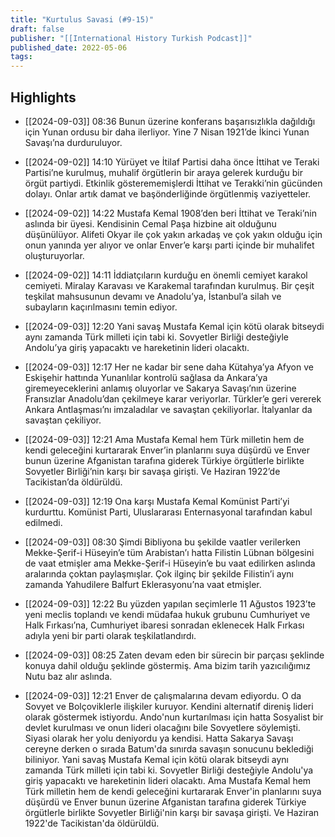 ```yaml
---
title: "Kurtulus Savasi (#9-15)"
draft: false
publisher: "[[International History Turkish Podcast]]"
published_date: 2022-05-06
tags:
---
```



## Highlights
* [[2024-09-03]] 08:36  Bunun üzerine konferans başarısızlıkla dağıldığı için Yunan ordusu bir daha ilerliyor. Yine 7 Nisan 1921’de İkinci Yunan Savaşı’na durduruluyor.

* [[2024-09-02]] 14:10  Yürüyet ve İtilaf Partisi daha önce İttihat ve Teraki Partisi’ne kurulmuş, muhalif örgütlerin bir araya gelerek kurduğu bir örgüt partiydi. Etkinlik gösterememişlerdi İttihat ve Terakki’nin gücünden dolayı. Onlar artık damat ve başönderliğinde örgütlenmiş vaziyetteler.

* [[2024-09-02]] 14:22  Mustafa Kemal 1908’den beri İttihat ve Teraki’nin aslında bir üyesi. Kendisinin Cemal Paşa hizbine ait olduğunu düşünülüyor. Alifeti Okyar ile çok yakın arkadaş ve çok yakın olduğu için onun yanında yer alıyor ve onlar Enver’e karşı parti içinde bir muhalifet oluşturuyorlar.

* [[2024-09-02]] 14:11  İddiatçıların kurduğu en önemli cemiyet karakol cemiyeti. Miralay Karavası ve Karakemal tarafından kurulmuş. Bir çeşit teşkilat mahsusunun devamı ve Anadolu’ya, İstanbul’a silah ve subayların kaçırılmasını temin ediyor.

* [[2024-09-03]] 12:20  Yani savaş Mustafa Kemal için kötü olarak bitseydi aynı zamanda Türk milleti için tabi ki. Sovyetler Birliği desteğiyle Andolu’ya giriş yapacaktı ve hareketinin lideri olacaktı.

* [[2024-09-03]] 12:17  Her ne kadar bir sene daha Kütahya’ya Afyon ve Eskişehir hattında Yunanlılar kontrolü sağlasa da Ankara’ya giremeyeceklerini anlamış oluyorlar ve Sakarya Savaşı’nın üzerine Fransızlar Anadolu’dan çekilmeye karar veriyorlar. Türkler’e geri vererek Ankara Antlaşması’nı imzaladılar ve savaştan çekiliyorlar. İtalyanlar da savaştan çekiliyor.

* [[2024-09-03]] 12:21  Ama Mustafa Kemal hem Türk milletin hem de kendi geleceğini kurtararak Enver’in planlarını suya düşürdü ve Enver bunun üzerine Afganistan tarafına giderek Türkiye örgütlerle birlikte Sovyetler Birliği’nin karşı bir savaşa girişti. Ve Haziran 1922’de Tacikistan’da öldürüldü.

* [[2024-09-03]] 12:19  Ona karşı Mustafa Kemal Komünist Parti’yi kurdurttu. Komünist Parti, Uluslararası Enternasyonal tarafından kabul edilmedi.

* [[2024-09-03]] 08:30  Şimdi Bibliyona bu şekilde vaatler verilerken Mekke-Şerif-i Hüseyin’e tüm Arabistan’ı hatta Filistin Lübnan bölgesini de vaat etmişler ama Mekke-Şerif-i Hüseyin’e bu vaat edilirken aslında aralarında çoktan paylaşmışlar. Çok ilginç bir şekilde Filistin’i aynı zamanda Yahudilere Balfurt Eklerasyonu’na vaat etmişler.

* [[2024-09-03]] 12:22  Bu yüzden yapılan seçimlerle 11 Ağustos 1923’te yeni meclis toplandı ve kendi müdafaa hukuk grubunu Cumhuriyet ve Halk Fırkası’na, Cumhuriyet ibaresi sonradan eklenecek Halk Fırkası adıyla yeni bir parti olarak teşkilatlandırdı.

* [[2024-09-03]] 08:25  Zaten devam eden bir sürecin bir parçası şeklinde konuya dahil olduğu şeklinde göstermiş. Ama bizim tarih yazıcılığımız Nutu baz alır aslında.

* [[2024-09-03]] 12:21  Enver de çalışmalarına devam ediyordu. O da Sovyet ve Bolçoviklerle ilişkiler kuruyor. Kendini alternatif direniş lideri olarak göstermek istiyordu. Ando'nun kurtarılması için hatta Sosyalist bir devlet kurulması ve onun lideri olacağını bile Sovyetlere söylemişti. Siyasi olarak her yolu deniyordu ya kendisi. Hatta Sakarya Savaşı cereyne derken o sırada Batum'da sınırda savaşın sonucunu beklediği biliniyor. Yani savaş Mustafa Kemal için kötü olarak bitseydi aynı zamanda Türk milleti için tabi ki. Sovyetler Birliği desteğiyle Andolu'ya giriş yapacaktı ve hareketinin lideri olacaktı. Ama Mustafa Kemal hem Türk milletin hem de kendi geleceğini kurtararak Enver'in planlarını suya düşürdü ve Enver bunun üzerine Afganistan tarafına giderek Türkiye örgütlerle birlikte Sovyetler Birliği'nin karşı bir savaşa girişti. Ve Haziran 1922'de Tacikistan'da öldürüldü.

